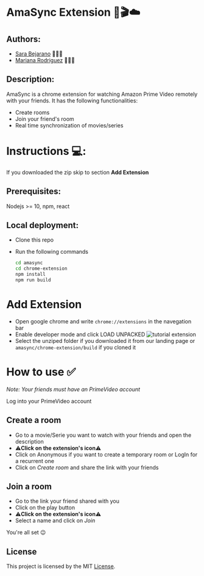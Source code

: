 <!-- El README está muy chévere y bastante completo, el código en general de proyecto está muy bien estructurado -->

# AmaSync Extension 🍿🎬☁️

## Authors:

- [Sara Bejarano](https://sarabepu.github.io/website) 👩‍💻💃
- [Mariana Rodriguez](https://mrodriguez21.github.io) 👩‍💻🤘

## Description:

AmaSync is a chrome extension for watching Amazon Prime Video remotely with your friends.
It has the following functionalities:

- Create rooms
- Join your friend's room
- Real time synchronization of movies/series


# Instructions 💻:

If you downloaded the zip skip to section **Add Extension**

## Prerequisites:

Nodejs >= 10, npm, react

## Local deployment:

- Clone this repo
- Run the following commands

  ```bash
  cd amasync
  cd chrome-extension
  npm install
  npm run build
  ```

# Add Extension

- Open google chrome and write `chrome://extensions` in the navegation bar
- Enable developer mode and click LOAD UNPACKED
  ![tutorial extension](https://developer.chrome.com/static/images/get_started/load_extension.png)
- Select the unziped folder if you downloaded it from our landing page or `amasync/chrome-extension/build` if you cloned it

# How to use ✅

_Note: Your friends must have an PrimeVideo account_

Log into your PrimeVideo account

## Create a room

- Go to a movie/Serie you want to watch with your friends and open the description
- ⚠️**Click on the extension's icon**⚠️
- Click on Anonymous if you want to create a temporary room or LogIn for a recurrent one
- Click on _Create room_ and share the link with your friends

## Join a room

- Go to the link your friend shared with you
- Click on the play button
- ⚠️**Click on the extension's icon**⚠️
- Select a name and click on _Join_

You're all set 😉

## License

This project is licensed by the MIT [License](https://raw.githubusercontent.com/mrodriguez21/amasync/master/LICENSE).
